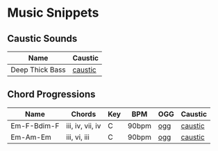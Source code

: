 # Music Snippets

## Caustic Sounds

| Name            | Caustic                            |
| ----------------|------------------------------------|
| Deep Thick Bass | [caustic](caustic/deep_thick_bass) |

## Chord Progressions

| Name        | Chords           | Key | BPM    | OGG                        | Caustic                                |
|-------------|------------------|-----|--------|----------------------------|----------------------------------------|
| Em-F-Bdim-F | iii, iv, vii, iv | C   | 90bpm  | [ogg](ogg/em-f-bdim-f.ogg) | [caustic](caustic/em-f-bdim-f.caustic) |
| Em-Am-Em    | iii, vi, iii     | C   | 90bpm  | [ogg](ogg/em-am-em.ogg)    | [caustic](caustic/em-am-em.caustic)    |